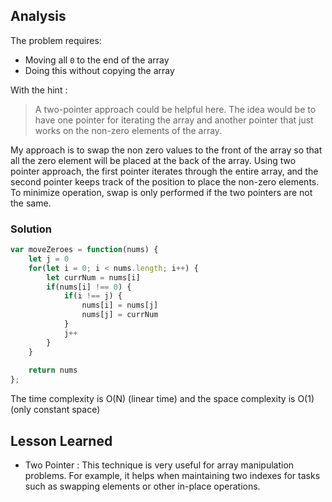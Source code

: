## Analysis

The problem requires:
- Moving all `0` to the end of the array
- Doing this without copying the array

With the hint :
> A two-pointer approach could be helpful here. The idea would be to have one pointer for iterating the array and another pointer that just works on the non-zero elements of the array.

My approach is to swap the non zero values to the front of the array so that all the zero element will be placed at the back of the array. Using two pointer approach, the first pointer iterates through the entire array, and the second pointer keeps track of the position to place the non-zero elements. To minimize operation, swap is only performed if the two pointers are not the same.

### Solution
```js
var moveZeroes = function(nums) {
    let j = 0
    for(let i = 0; i < nums.length; i++) {
        let currNum = nums[i]
        if(nums[i] !== 0) {
            if(i !== j) {
                nums[i] = nums[j]
                nums[j] = currNum
            }
            j++
        }
    }
    
    return nums
};
```

The time complexity is O(N) (linear time) and the space complexity is O(1) (only constant space)

## Lesson Learned

- Two Pointer : 
This technique is very useful for array manipulation problems. For example, it helps when maintaining two indexes for tasks such as swapping elements or other in-place operations.
